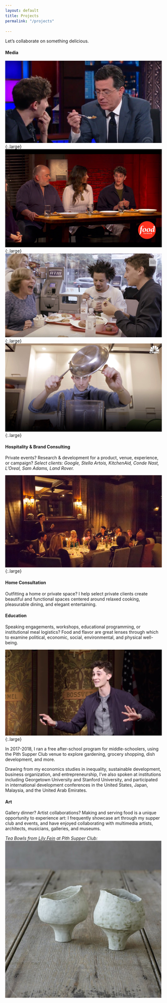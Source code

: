 ```yaml
---
layout: default
title: Projects
permalink: "/projects"

---
```

Let’s collaborate on something delicious.

#### Media

![](/images/colbert.jpg){:.large}
![](/images/bobby_flay.jpg){:.large}
![](/images/elite_daily.jpg){:.large}
![](/images/cnbc_jonah.jpg){:.large}

#### Hospitality & Brand Consulting

Private events? Research & development for a product, venue, experience, or campaign? _Select clients: Google, Stella Artois, KitchenAid, Conde Nast, L’Oreal, Sam Adams, Land Rover._

_![](/images/private_dining.jpg)_{:.large}

#### Home Consultation

Outfitting a home or private space? I help select private clients create beautiful and functional spaces centered around relaxed cooking, pleasurable dining, and elegant entertaining.

#### Education

Speaking engagements, workshops, educational programming, or institutional meal logistics? Food and flavor are great lenses through which to examine political, economic, social, environmental, and physical well-being.

![](/images/tedx_jonah.jpg){:.large}

In 2017-2018, I ran a free after-school program for middle-schoolers, using the Pith Supper Club venue to explore gardening, grocery shopping, dish development, and more.

Drawing from my economics studies in inequality, sustainable development, business organization, and entrepreneurship, I’ve also spoken at institutions including Georgetown University and Stanford University, and participated in international development conferences in the United States, Japan, Malaysia, and the United Arab Emirates.

#### Art

Gallery dinner? Artist collaborations? Making and serving food is a unique opportunity to experience art: I frequently showcase art through my supper club and events, and have enjoyed collaborating with multimedia artists, architects, musicians, galleries, and museums.

_Tea Bowls from_ [_Lily Fein_](https://www.lilyfein.com) _at Pith Supper Club:_  
![](/images/two-pourers_orig.jpg)